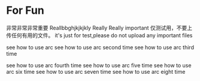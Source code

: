 ﻿For Fun
====
非常非常非常重要
Reallbbghjkjkjkly Really Really important
仅测试用，不要上传任何有用的文件。
it's just for test,please do not upload any important files

see how to use arc
see how to use arc second time
see how to use arc third time

see how to use arc fourth time
see how to use arc five time
see how to use arc six time
see how to use arc seven time
see how to use arc eight time